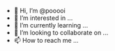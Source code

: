 - 👋 Hi, I’m @pooooi
- 👀 I’m interested in ...
- 🌱 I’m currently learning ...
- 💞️ I’m looking to collaborate on ...
- 📫 How to reach me ...

<!---
pooooi/pooooi is a ✨ special ✨ repository because its `README.md` (this file) appears on your GitHub profile.
You can click the Preview link to take a look at your changes.
--->
